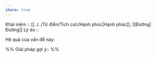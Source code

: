 ```yaml
---
share: true
---
```

Khái niệm :: [[../../Từ điển/Tích cực/Hạnh phúc|Hạnh phúc]], [[Đường|Đường]]
Lý do :: 

Hệ quả của vấn đề này:


%%
Giải pháp gợi ý:: 
%%

